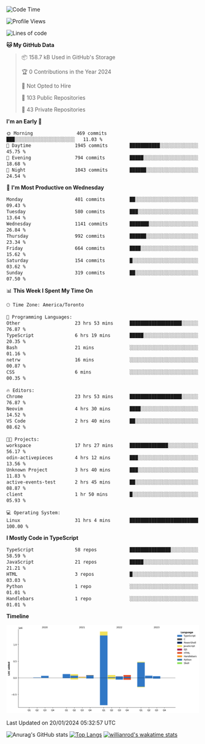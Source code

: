 <!--START_SECTION:waka-->
![Code Time](http://img.shields.io/badge/Code%20Time-1%2C083%20hrs%2034%20mins-blue)

![Profile Views](http://img.shields.io/badge/Profile%20Views-6-blue)

![Lines of code](https://img.shields.io/badge/From%20Hello%20World%20I%27ve%20Written-2.6%20million%20lines%20of%20code-blue)

**🐱 My GitHub Data** 

> 📦 158.7 kB Used in GitHub's Storage 
 > 
> 🏆 0 Contributions in the Year 2024
 > 
> 🚫 Not Opted to Hire
 > 
> 📜 103 Public Repositories 
 > 
> 🔑 43 Private Repositories 
 > 
**I'm an Early 🐤** 

```text
🌞 Morning                469 commits         ███░░░░░░░░░░░░░░░░░░░░░░   11.03 % 
🌆 Daytime                1945 commits        ███████████░░░░░░░░░░░░░░   45.75 % 
🌃 Evening                794 commits         █████░░░░░░░░░░░░░░░░░░░░   18.68 % 
🌙 Night                  1043 commits        ██████░░░░░░░░░░░░░░░░░░░   24.54 % 
```
📅 **I'm Most Productive on Wednesday** 

```text
Monday                   401 commits         ██░░░░░░░░░░░░░░░░░░░░░░░   09.43 % 
Tuesday                  580 commits         ███░░░░░░░░░░░░░░░░░░░░░░   13.64 % 
Wednesday                1141 commits        ███████░░░░░░░░░░░░░░░░░░   26.84 % 
Thursday                 992 commits         ██████░░░░░░░░░░░░░░░░░░░   23.34 % 
Friday                   664 commits         ████░░░░░░░░░░░░░░░░░░░░░   15.62 % 
Saturday                 154 commits         █░░░░░░░░░░░░░░░░░░░░░░░░   03.62 % 
Sunday                   319 commits         ██░░░░░░░░░░░░░░░░░░░░░░░   07.50 % 
```


📊 **This Week I Spent My Time On** 

```text
🕑︎ Time Zone: America/Toronto

💬 Programming Languages: 
Other                    23 hrs 53 mins      ███████████████████░░░░░░   76.87 % 
TypeScript               6 hrs 19 mins       █████░░░░░░░░░░░░░░░░░░░░   20.35 % 
Bash                     21 mins             ░░░░░░░░░░░░░░░░░░░░░░░░░   01.16 % 
netrw                    16 mins             ░░░░░░░░░░░░░░░░░░░░░░░░░   00.87 % 
CSS                      6 mins              ░░░░░░░░░░░░░░░░░░░░░░░░░   00.35 % 

🔥 Editors: 
Chrome                   23 hrs 53 mins      ███████████████████░░░░░░   76.87 % 
Neovim                   4 hrs 30 mins       ████░░░░░░░░░░░░░░░░░░░░░   14.52 % 
VS Code                  2 hrs 40 mins       ██░░░░░░░░░░░░░░░░░░░░░░░   08.62 % 

🐱‍💻 Projects: 
workspace                17 hrs 27 mins      ██████████████░░░░░░░░░░░   56.17 % 
odin-activepieces        4 hrs 12 mins       ███░░░░░░░░░░░░░░░░░░░░░░   13.56 % 
Unknown Project          3 hrs 40 mins       ███░░░░░░░░░░░░░░░░░░░░░░   11.83 % 
active-events-test       2 hrs 45 mins       ██░░░░░░░░░░░░░░░░░░░░░░░   08.87 % 
client                   1 hr 50 mins        █░░░░░░░░░░░░░░░░░░░░░░░░   05.93 % 

💻 Operating System: 
Linux                    31 hrs 4 mins       █████████████████████████   100.00 % 
```

**I Mostly Code in TypeScript** 

```text
TypeScript               58 repos            ███████████████░░░░░░░░░░   58.59 % 
JavaScript               21 repos            █████░░░░░░░░░░░░░░░░░░░░   21.21 % 
HTML                     3 repos             █░░░░░░░░░░░░░░░░░░░░░░░░   03.03 % 
Python                   1 repo              ░░░░░░░░░░░░░░░░░░░░░░░░░   01.01 % 
Handlebars               1 repo              ░░░░░░░░░░░░░░░░░░░░░░░░░   01.01 % 
```



**Timeline**

![Lines of Code chart](https://raw.githubusercontent.com/wise-introvert/wise-introvert/master/assets/bar_graph.png)


 Last Updated on 20/01/2024 05:32:57 UTC
<!--END_SECTION:waka-->

![Anurag's GitHub stats](https://github-readme-stats.vercel.app/api?username=wise-introvert&count_private=true&show_icons=true)
[![Top Langs](https://github-readme-stats.vercel.app/api/top-langs/?username=wise-introvert&langs_count=10)](https://github.com/anuraghazra/github-readme-stats)
[![willianrod's wakatime stats](https://github-readme-stats.vercel.app/api/wakatime?username=wiseintrovert)](https://github.com/anuraghazra/github-readme-stats)

